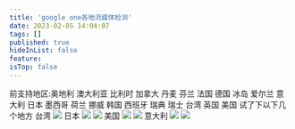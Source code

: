 ```yaml
---
title: 'google one各地流媒体检测'
date: 2023-02-05 14:04:07
tags: []
published: true
hideInList: false
feature: 
isTop: false
---
```

前支持地区:奥地利 澳大利亚 比利时 加拿大 丹麦 芬兰 法国 德国 冰岛 爱尔兰 意大利 日本 墨西哥 荷兰 挪威 韩国 西班牙 瑞典 瑞士 台湾 英国 美国
试了下以下几个地方
台湾
![](https://s3.qklg.net/img/202310241405599.png)
日本
![](https://s3.qklg.net/img/202310241405368.png)
![](https://s3.qklg.net/img/202310241405442.png)
美国
![](https://s3.qklg.net/img/202310241405731.png)
![](https://s3.qklg.net/img/202310241405115.png)
意大利
![](https://s3.qklg.net/img/202310241405494.png)
![](https://s3.qklg.net/img/202310241405802.png)